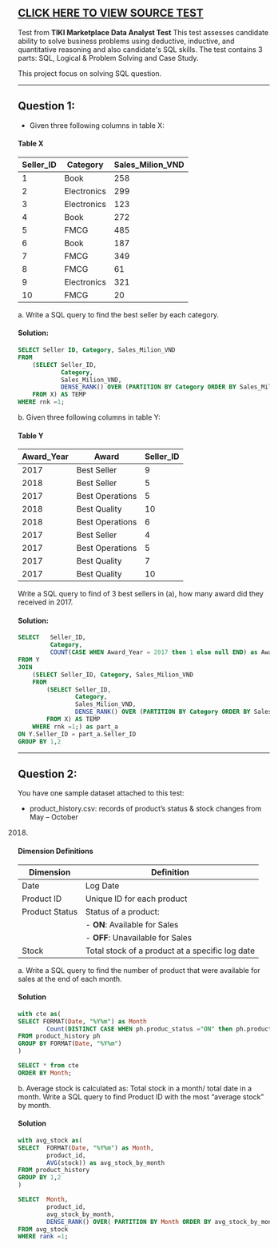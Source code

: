 [CLICK HERE TO VIEW SOURCE TEST](https://drive.google.com/file/d/12Bx1KVPYar_acGFR6DAkS16sNEB-AFmA/view?usp=sharing)
---
Test from **TIKI Marketplace Data Analyst Test**
This test assesses candidate ability to solve business problems using deductive, inductive,
and quantitative reasoning and also candidate's SQL skills. The test contains 3 parts: SQL,
Logical & Problem Solving and Case Study.

This project focus on solving SQL question.

---
 Question 1:
---
- Given three following columns in table X:
#### Table X

| Seller_ID | Category    | Sales_Milion_VND |
|-----------|------------|----------------------|
| 1         | Book       | 258                  |
| 2         | Electronics| 299                  |
| 3         | Electronics| 123                  |
| 4         | Book       | 272                  |
| 5         | FMCG       | 485                  |
| 6         | Book       | 187                  |
| 7         | FMCG       | 349                  |
| 8         | FMCG       | 61                   |
| 9         | Electronics| 321                  |
| 10        | FMCG       | 20                   |

a. Write a SQL query to find the best seller by each category.
#### Solution:
```sql
SELECT Seller ID, Category, Sales_Milion_VND
FROM
    (SELECT Seller_ID, 
            Category, 
            Sales_Milion_VND, 
            DENSE_RANK() OVER (PARTITION BY Category ORDER BY Sales_Milion_VND DESC) as rnk
    FROM X) AS TEMP
WHERE rnk =1;
```
b. Given three following columns in table Y:
#### Table Y
| Award_Year | Award            | Seller_ID |
|------------|------------------|-----------|
| 2017       | Best Seller      | 9         |
| 2018       | Best Seller      | 5         |
| 2017       | Best Operations  | 5         |
| 2018       | Best Quality     | 10        |
| 2018       | Best Operations  | 6         |
| 2017       | Best Seller      | 4         |
| 2017       | Best Operations  | 5         |
| 2017       | Best Quality     | 7         |
| 2017       | Best Quality     | 10        |

Write a SQL query to find of 3 best sellers in (a), how many award did they received in
2017.
#### Solution:
```sql
SELECT   Seller_ID,
         Category, 
         COUNT(CASE WHEN Award_Year = 2017 then 1 else null END) as Award_in_2017)
FROM Y
JOIN 
    (SELECT Seller_ID, Category, Sales_Milion_VND
    FROM
        (SELECT Seller_ID, 
                Category, 
                Sales_Milion_VND, 
                DENSE_RANK() OVER (PARTITION BY Category ORDER BY Sales_Milion_VND DESC) as rnk
        FROM X) AS TEMP
    WHERE rnk =1;) as part_a
ON Y.Seller_ID = part_a.Seller_ID
GROUP BY 1,2
```
---
Question 2:
---
You have one sample dataset attached to this test:
- product_history.csv: records of product’s status & stock changes from May – October
2018.
#### Dimension Definitions

| Dimension     | Definition                                    |
|--------------|----------------------------------------------|
| Date         | Log Date                                     |
| Product ID   | Unique ID for each product                  |
| Product Status | Status of a product:                      |
|              | - **ON**: Available for Sales               |
|              | - **OFF**: Unavailable for Sales            |
| Stock        | Total stock of a product at a specific log date |

a. Write a SQL query to find the number of product that were available for sales at the
end of each month.
#### Solution
```sql
with cte as(
SELECT FORMAT(Date, "%Y%m") as Month
        Count(DISTINCT CASE WHEN ph.produc_status ="ON" then ph.product_id else null end) as ProductAvailable
FROM product_history ph
GROUP BY FORMAT(Date, "%Y%m")
)

SELECT * from cte 
ORDER BY Month;
```
b. Average stock is calculated as: Total stock in a month/ total date in a month. Write a
SQL query to find Product ID with the most “average stock” by month.
#### Solution
```sql
with avg_stock as(
SELECT  FORMAT(Date, "%Y%m") as Month,
        product_id,
        AVG(stock)) as avg_stock_by_month
FROM product_history
GROUP BY 1,2
)

SELECT  Month, 
        product_id,
        avg_stock_by_month, 
        DENSE_RANK() OVER( PARTITION BY Month ORDER BY avg_stock_by_month DESC) as rank
FROM avg_stock
WHERE rank =1;
```




